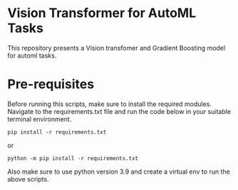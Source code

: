 # Vision Transformer for AutoML Tasks

This repository presents a Vision transfomer and Gradient Boosting model for automl tasks.

# Pre-requisites
Before running this scripts, make sure to install the required modules. Navigate to the requirements.txt file and run the code below in your suitable terminal environment.  

```
pip install -r requirements.txt
```
or 
```
python -m pip install -r requirements.txt
```
Also make sure to use python version 3.9 and create a virtual env to run the above scripts.
